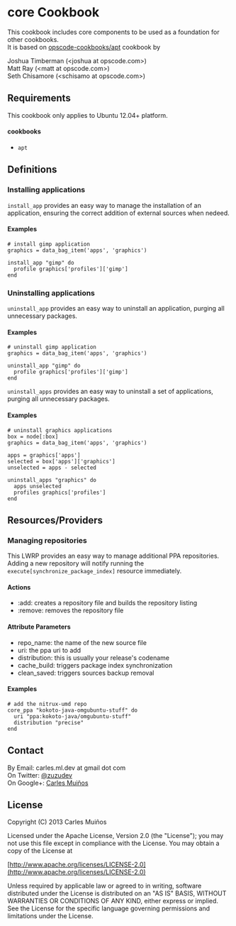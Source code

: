 # core Cookbook

This cookbook includes core components to be used as a foundation for other cookbooks.  
It is based on [opscode-cookbooks/apt](https://github.com/opscode-cookbooks/apt) cookbook
by  

Joshua Timberman (&lt;joshua at opscode.com&gt;)  
Matt Ray (&lt;matt at opscode.com&gt;)  
Seth Chisamore (&lt;schisamo at opscode.com&gt;)


## Requirements

This cookbook only applies to Ubuntu 12.04+ platform.

#### cookbooks
- `apt`


## Definitions

### Installing applications

`install_app` provides an easy way to manage the installation of an application,
ensuring the correct addition of external sources when nedeed.

#### Examples

    # install gimp application
    graphics = data_bag_item('apps', 'graphics')

    install_app "gimp" do
      profile graphics['profiles']['gimp']
    end

### Uninstalling applications

`uninstall_app` provides an easy way to uninstall an application,
purging all unnecessary packages.

#### Examples

    # uninstall gimp application
    graphics = data_bag_item('apps', 'graphics')

    uninstall_app "gimp" do
      profile graphics['profiles']['gimp']
    end

`uninstall_apps` provides an easy way to uninstall a set of applications,
purging all unnecessary packages.

#### Examples

    # uninstall graphics applications
    box = node[:box]
    graphics = data_bag_item('apps', 'graphics')

    apps = graphics['apps']
    selected = box['apps']['graphics']
    unselected = apps - selected

    uninstall_apps "graphics" do
      apps unselected
      profiles graphics['profiles']
    end


## Resources/Providers

### Managing repositories

This LWRP provides an easy way to manage additional PPA repositories.
Adding a new repository will notify running the `execute[synchronize_package_index]`
resource immediately.

#### Actions

- :add: creates a repository file and builds the repository listing
- :remove: removes the repository file

#### Attribute Parameters

- repo_name: the name of the new source file
- uri: the ppa uri to add
- distribution: this is usually your release's codename
- cache_build: triggers package index synchronization
- clean_saved: triggers sources backup removal

#### Examples

    # add the nitrux-umd repo
    core_ppa "kokoto-java-omgubuntu-stuff" do
      uri "ppa:kokoto-java/omgubuntu-stuff"
      distribution "precise"
    end


## Contact

By Email:   carles.ml.dev at gmail dot com  
On Twitter: [@zuzudev](https://twitter.com/zuzudev)  
On Google+: [Carles Muiños](https://plus.google.com/109480759201585988691)


## License

Copyright (C) 2013 Carles Muiños

Licensed under the Apache License, Version 2.0 (the "License");
you may not use this file except in compliance with the License.
You may obtain a copy of the License at

[http://www.apache.org/licenses/LICENSE-2.0](http://www.apache.org/licenses/LICENSE-2.0)

Unless required by applicable law or agreed to in writing, software
distributed under the License is distributed on an "AS IS" BASIS,
WITHOUT WARRANTIES OR CONDITIONS OF ANY KIND, either express or implied.
See the License for the specific language governing permissions and
limitations under the License.

